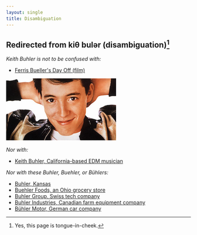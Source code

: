 ```yaml
---
layout: single
title: Disambiguation
--- 
```


## Redirected from kiθ bulər (disambiguation)[^1]

*Keith Buhler is not to be confused with:*

* [Ferris Bueller's Day Off (film)](https://en.wikipedia.org/wiki/Ferris_Bueller%27s_Day_Off)

![Bueller](/images/bueller.jpg)

*Nor with:*

* [Keith Buhler, California-based EDM musician](https://www.facebook.com/keithbuhler)

*Nor with these Buhler, Buehler, or Bühlers:*

* [Buhler, Kansas](https://en.wikipedia.org/wiki/Buhler,_Kansas)
* [Buehler Foods, an Ohio grocery store](https://en.wikipedia.org/wiki/Buehler_Food_Markets_Inc.)
* [Buhler Group, Swiss tech company](https://en.wikipedia.org/wiki/Buhler_Group)
* [Buhler Industries, Canadian farm equipment company](https://en.wikipedia.org/wiki/Buhler_Industries)
* [Bühler Motor, German car company](https://en.wikipedia.org/wiki/B%C3%BChler_Motor) 

[^1]: Yes, this page is tongue-in-cheek.